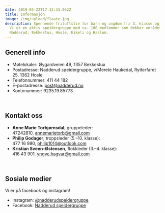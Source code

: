 ```yaml
---
date: 2019-05-22T17:12:33.962Z
title: Informasjon
image: /img/upload/flaate.jpg
description: Spennende friluftsliv for barn og ungdom fra 3. klasse og oppover.
  Vi er en aktiv speidergruppe med ca. 100 medlemmer som dekker området
  Nadderud, Bekkestua, Hosle, Eikeli og Haslum.
---
```

## Generell info

* Møtelokaler: Øygardveien 49, 1357 Bekkestua
* Postadresse: Nadderud speidergruppe, v/Merete Haukedal, Rytterfaret 25, 1362 Hosle
* Telefonnummer:  411 44 182
* E-postadresse: [post@nadderud.no](mailto:post@nadderud.no)
* Kontonummer: 9235.19.85773  

&nbsp;

## Kontakt oss

* **Anne Marie Torbjørnsdal**, gruppeleder:\
  47242810, <a href="mailto:annemarietorb@gmail.com">annemarietorb@gmail.com</a>
* **Philip Godager**, troppsleder (5.–10. klasse):\
  477 16 980, <a href="mailto:philip1014@outlook.com">philip1014@outlook.com</a>
* **Kristian Sveen-Østensen**, flokkleder (3.–4. klasse):\
  416 43 901, <a href="mailto:yngve.hagvar@gmail.com">yngve.hagvar@gmail.com</a>

&nbsp;

## Sosiale medier

Vi er på facebook og instagram!

* Instagram: <a href="https://www.instagram.com/nadderudspeidergruppe/">@nadderudspeidergruppe</a>
* Facebook: <a href="https://www.facebook.com/groups/248612515197643/">Nadderud speidergruppe</a>